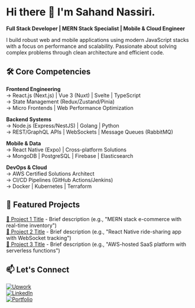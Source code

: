 # Hi there 👋 I'm Sahand Nassiri.

**Full Stack Developer | MERN Stack Specialist | Mobile & Cloud Engineer**

I build robust web and mobile applications using modern JavaScript stacks with a focus on performance and scalability. Passionate about solving complex problems through clean architecture and efficient code.

## 🛠 Core Competencies

**Frontend Engineering**  
→ React.js (Next.js) | Vue 3 (Nuxt) | Svelte | TypeScript  
→ State Management (Redux/Zustand/Pinia)  
→ Micro Frontends | Web Performance Optimization  

**Backend Systems**  
→ Node.js (Express/NestJS) | Golang | Python  
→ REST/GraphQL APIs | WebSockets | Message Queues (RabbitMQ)  

**Mobile & Data**  
→ React Native (Expo) | Cross-platform Solutions  
→ MongoDB | PostgreSQL | Firebase | Elasticsearch  

**DevOps & Cloud**  
→ AWS Certified Solutions Architect  
→ CI/CD Pipelines (GitHub Actions/Jenkins)  
→ Docker | Kubernetes | Terraform  

## 🌟 Featured Projects

[🔗 Project 1 Title](github-link) - Brief description (e.g., "MERN stack e-commerce with real-time inventory")  
[🔗 Project 2 Title](github-link) - Brief description (e.g., "React Native ride-sharing app with WebSocket tracking")  
[🔗 Project 3 Title](github-link) - Brief description (e.g., "AWS-hosted SaaS platform with serverless functions")  

## 📫 Let's Connect

[![Upwork](https://img.shields.io/badge/Upwork-Profile-%236FDA44?logo=upwork)](your-upwork-link)  
[![LinkedIn](https://img.shields.io/badge/LinkedIn-Profile-%230A66C2?logo=linkedin)](your-linkedin-link)  
[![Portfolio](https://img.shields.io/badge/🌐-Portfolio-%234285F4)](your-portfolio-link)  
